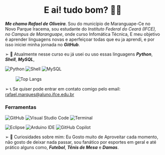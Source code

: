 <h1 align="center"> E ai! tudo bom? 👋🏻</h1>


_**Me chamo Rafael de Oliveira**_. Sou do município de Maranguape-Ce no Novo Parque Iracema, sou estudante do *Instituto Federal do Ceará (IFCE), no Campus de Maranguape*, onde curso Infomática Técnica, E meu objetivo é aprender linguagens novas e aperfeiçoar todas que eu ja aprendi, e por isso iniciei minha jornada no _**GitHub**_.

➢ 🌴 Atualmente nesse curso eu já usei ou uso essas linguagens _**Python**_, _**Shell**_, _**MySQL**_, 

![Python](https://img.shields.io/badge/python-FFFAFA?style=for-the-badge&logo=python&logoColor=222222)
![Shell](https://img.shields.io/badge/Shell-FFFAFA?style=for-the-badge&logo=Shell&logoColor=222222)
![MySQL](https://img.shields.io/badge/MySQL-FFFAFA?style=for-the-badge&logo=MySQL&logoColor=222222)

ㅤㅤ  ![Top Langs](https://github-readme-stats.vercel.app/api/top-langs/?username=Faelwzx&size_weight=0.5&count_weight=0.5&dark)

➢ 📞 Se quiser pode entrar em contato comigo pelo email: rafael.marques@aluno.ifce.edu.br

### Ferramentas
![GitHub](https://img.shields.io/badge/github-1C1C1C.svg?style=for-the-badge&logo=github&logoColor=white)
![Visual Studio Code](https://img.shields.io/badge/Visual%20Studio%20Code-1C1C1C.svg?style=for-the-badge&logo=veed&logoColor=white)
![Terminal](https://img.shields.io/badge/Terminal-1C1C1C?style=for-the-badge&logo=Accenture&logoColor=white)

![Eclipse](https://img.shields.io/badge/Eclipse-1C1C1C?style=for-the-badge&logo=eclipse&logoColor=white)
![Arduino IDE](https://img.shields.io/badge/Arduino_IDE-1C1C1C?style=for-the-badge&logo=arduino&logoColor=white)
![GitHub Copilot](https://img.shields.io/badge/github_copilot-1C1C1C?style=for-the-badge&logo=github-copilot&logoColor=white)

➢ 🔱 Curiosidades sobre mim: Eu Gosto muito de Aproveitar cada momento, não gosto de deixar nada passar,
sou fanático por esportes em geral e até prático alguns como, _**Futebol**_, _**Tênis de Mesa**_ e _**Damas**_.






<!--
**Faelwzx/Faelwzx** is a ✨ _special_ ✨ repository because its `README.md` (this file) appears on your GitHub profile.

Here are some ideas to get you started:

- 🔭 I’m currently working on ...
- 🌱 I’m currently learning ...
- 👯 I’m looking to collaborate on ...
- 🤔 I’m looking for help with ...
- 💬 Ask me about ...
- 📫 How to reach me: ...
- 😄 Pronouns: ...
- ⚡ Fun fact: ...
-->
